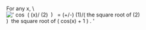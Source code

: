 For any x, \\
![' cos  ( (x)/ (2)  )   = (+/-) (1)/( the square root of (2)
)  the square root of ( cos(x) + 1 ) . '](../dictionary/equation_images/3778.1..png)
